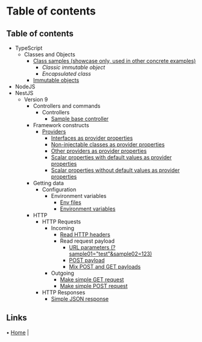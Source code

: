 # Table of contents

## Table of contents

- TypeScript
  - Classes and Objects
    - [Class samples (showcase only, used in other concrete examples)](../src/typescript/classes-and-objects/class-samples/)
      - _Classic immutable object_
      - _Encapsulated class_
    - [Immutable objects](../src/typescript/classes-and-objects/immutable-objects)
- NodeJS
- NestJS
  - Version 9
    - Controllers and commands
      - Controllers
        - [Sample base controller](../src/nestjs/version-9/controllers-and-commands/controllers/sample-base)
    - Framework constructs
      - [Providers](../src/nestjs/version-9/framework-constructs/providers/README.md)
        - [Interfaces as provider properties](../src/nestjs/version-9/framework-constructs/providers/interfaces-as-properties)
        - [Non-injectable classes as provider properties](../src/nestjs/version-9/framework-constructs/providers/non-injectable-classes-as-properties)
        - [Other providers as provider properties](../src/nestjs/version-9/framework-constructs/providers/other-providers-as-properties)
        - [Scalar properties with default values as provider properties](../src/nestjs/version-9/framework-constructs/providers/scalar-properties-default-values)
        - [Scalar properties without default values as provider properties](../src/nestjs/version-9/framework-constructs/providers/scalar-properties-no-default)
    - Getting data
      - Configuration
        - Environment variables
          - [Env files](../src/nestjs/version-9/getting-data/configuration/environment-variables)
          - [Environment variables](../src/nestjs/version-9/getting-data/configuration/environment-variables/environment-variables)
    - HTTP
      - HTTP Requests
        - Incoming
          - [Read HTTP headers](../src/nestjs/version-9/http/http-requests/incoming/http-headers)
          - Read request payload
            - [URL parameters (?sample01="test"&sample02=123)](../src/nestjs/version-9/http/http-requests/incoming/read-request-payload/url-parameters)
            - [POST payload](../src/nestjs/version-9/http/http-requests/incoming/read-request-payload/post-payload)
            - [Mix POST and GET payloads](../src/nestjs/version-9/http/http-requests/incoming/read-request-payload/mix-post-get-payloads)
        - Outgoing
          - [Make simple GET request](../src/nestjs/version-9/http/http-requests/outgoing/make-get-request)
          - [Make simple POST request](../src/nestjs/version-9/http/http-requests/outgoing/make-post-request)
      - HTTP Responses
        - [Simple JSON response](../src/nestjs/version-9/http/http-responses/simple-json-response)

## Links

• [Home](../README.md) |